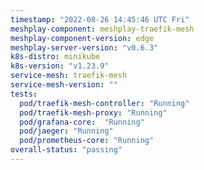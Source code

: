 ```yaml
---
timestamp: "2022-08-26 14:45:46 UTC Fri"
meshplay-component: meshplay-traefik-mesh
meshplay-component-version: edge
meshplay-server-version: "v0.6.3"
k8s-distro: minikube
k8s-version: "v1.23.9"
service-mesh: traefik-mesh
service-mesh-version: ""
tests:
  pod/traefik-mesh-controller: "Running"
  pod/traefik-mesh-proxy: "Running"
  pod/grafana-core:  "Running"
  pod/jaeger: "Running"
  pod/prometheus-core: "Running" 
overall-status: "passing"
---
```

